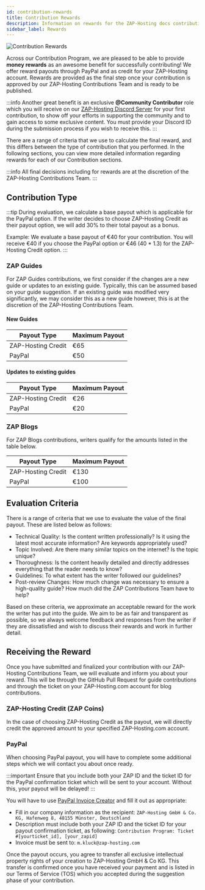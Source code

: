 ```yaml
---
id: contribution-rewards
title: Contribution Rewards
description: Information on rewards for the ZAP-Hosting docs contribution program - ZAP-Hosting.com documentation
sidebar_label: Rewards
---
```


![Contribution Rewards](https://screensaver01.zap-hosting.com/index.php/s/mJtScnJbocGEiHJ/preview)

Across our Contribution Program, we are pleased to be able to provide **money rewards** as an awesome benefit for successfully contributing! We offer reward payouts through PayPal and as credit for your ZAP-Hosting account. Rewards are provided as the final step once your contribution is approved by our ZAP-Hosting Contributions Team and is ready to be published.

:::info
Another great benefit is an exclusive **@Community Contributor** role which you will receive on our [ZAP-Hosting Discord Server](https://discord.com/invite/zaphosting) for your first contribution, to show off your efforts in supporting the community and to gain access to some exclusive content. You must provide your Discord ID during the submission process if you wish to receive this.
:::

There are a range of criteria that we use to calculate the final reward, and this differs between the type of contribution that you performed. In the following sections, you can view more detailed information regarding rewards for each of our Contribution sections.

:::info
All final decisions including for rewards are at the discretion of the ZAP-Hosting Contributions Team.
:::

## Contribution Type

:::tip
During evaluation, we calculate a base payout which is applicable for the PayPal option. If the writer decides to choose ZAP-Hosting Credit as their payout option, we will add 30% to their total payout as a bonus.

Example: We evaluate a base payout of €40 for your contribution. You will receive €40 if you choose the PayPal option or €46 (40 * 1.3) for the ZAP-Hosting Credit option.
:::

### ZAP Guides

For ZAP Guides contributions, we first consider if the changes are a new guide or updates to an existing guide. Typically, this can be assumed based on your guide suggestion. If an existing guide was modified very significantly, we may consider this as a new guide however, this is at the discretion of the ZAP-Hosting Contributions Team.

#### New Guides
| Payout Type        | Maximum Payout |
| ------------------ | -------------- |
| ZAP-Hosting Credit | €65            |
| PayPal             | €50            |

#### Updates to existing guides
| Payout Type        | Maximum Payout |
| ------------------ | -------------- |
| ZAP-Hosting Credit | €26            |
| PayPal             | €20            |

### ZAP Blogs

For ZAP Blogs contributions, writers qualify for the amounts listed in the table below.

| Payout Type        | Maximum Payout  |
| ------------------ | --------------- |
| ZAP-Hosting Credit | €130            |
| PayPal             | €100            |

## Evaluation Criteria

There is a range of criteria that we use to evaluate the value of the final payout. These are listed below as follows:
- Technical Quality: Is the content written professionally? Is it using the latest most accurate information? Are keywords appropriately used?
- Topic Involved: Are there many similar topics on the internet? Is the topic unique?
- Thoroughness: Is the content heavily detailed and directly addresses everything that the reader needs to know?
- Guidelines: To what extent has the writer followed our guidelines?
- Post-review Changes: How much change was necessary to ensure a high-quality guide? How much did the ZAP Contributions Team have to help?

Based on these criteria, we approximate an acceptable reward for the work the writer has put into the guide. We aim to be as fair and transparent as possible, so we always welcome feedback and responses from the writer if they are dissatisfied and wish to discuss their rewards and work in further detail.

## Receiving the Reward

Once you have submitted and finalized your contribution with our ZAP-Hosting Contributions Team, we will evaluate and inform you about your reward. This will be through the GitHub Pull Request for guide contributions and through the ticket on your ZAP-Hosting.com account for blog contributions.

### ZAP-Hosting Credit (ZAP Coins)
In the case of choosing ZAP-Hosting Credit as the payout, we will directly credit the approved amount to your specified ZAP-Hosting.com account.

### PayPal
When choosing PayPal payout, you will have to complete some additional steps which we will contact you about once ready.

:::important
Ensure that you include both your ZAP ID and the ticket ID for the PayPal confirmation ticket which will be sent to your account. Without this, your payout will be delayed!
:::

You will have to use [PayPal Invoice Creator](https://www.paypal.com/invoice/create?fromWidget=newuser) and fill it out as appropriate:

- Fill in our company information as the recipient: `ZAP-Hosting GmbH & Co. KG, Hafenweg 8, 48155 Münster, Deutschland`
- Description must include both your ZAP ID and the ticket ID for your payout confirmation ticket, as following: `Contribution Program: Ticket #[yourticket_id], [your_zapid]`
- Invoice must be sent to: `m.kluck@zap-hosting.com`

Once the payout occurs, you agree to transfer all exclusive intellectual property rights of your creation to ZAP-Hosting GmbH & Co KG. This transfer is confirmed once you have received your payment and is listed in our Terms of Service (TOS) which you accepted during the suggestion phase of your contribution.